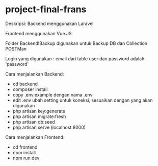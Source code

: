 # project-final-frans
Deskripsi:
Backend menggunakan Laravel

Frontend menggunakan Vue.JS

Folder Backend\!Backup digunakan untuk Backup DB dan Collection POSTMan

Login yang digunakan : email dari table user dan password adalah 'password'

Cara menjalankan Backend:
- cd backend
- composer install
- copy .env.example dengan nama .env 
- edit .env ubah setting untuk koneksi, sesuaikan dengan yang akan digunakan
- php artisan key:generate
- php artisan migrate:fresh
- php artisan db:seed
- php artisan serve (localhost:8000)

Cara menjalankan Frontend:
- cd frontend
- npm install
- npm run dev

